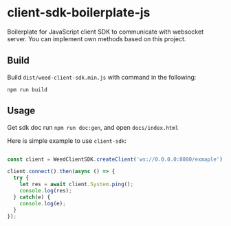 # client-sdk-boilerplate-js

Boilerplate for JavaScript client SDK to communicate with websocket server. You can implement own methods based on this project.

## Build

Build `dist/weed-client-sdk.min.js` with command in the following:

```shell
npm run build
```

## Usage

Get sdk doc run `npm run doc:gen`, and open `docs/index.html`

Here is simple example to use `client-sdk`:

```javascript

const client = WeedClientSDK.createClient('ws://0.0.0.0:8080/exmaple');

client.connect().then(async () => {
  try {
    let res = await client.System.ping();
    console.log(res);
  } catch(e) {
    console.log(e);
  }
});

```
